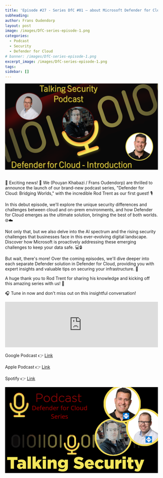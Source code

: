 ```yaml
---
title: 'Episode #27 - Series DfC #01 – about Microsoft Defender for Cloud - Introduction'
subheading: 
author: Frans Oudendorp
layout: post
image: /images/DfC-series-episode-1.png
categories:
  - Podcast
  - Security
  - Defender for Cloud
# banner: /images/DfC-series-episode-1.png
excerpt_image: /images/DfC-series-episode-1.png
tags: 
sidebar: []
---
```



<div>
  <img width="600" src="/images/DfC-series-episode-1.png" >
</div> <br>

🚀 Exciting news! 🚀 We (Pouyan Khabazi / Frans Oudendorp) are thrilled to announce the launch of our brand-new podcast series, "Defender for Cloud: Bridging Worlds," with the incredible Rod Trent as our first guest! 🎙️
 
In this debut episode, we'll explore the unique security differences and challenges between cloud and on-prem environments, and how Defender for Cloud emerges as the ultimate solution, bringing the best of both worlds. 🌐☁️
 
Not only that, but we also delve into the AI spectrum and the rising security challenges that businesses face in this ever-evolving digital landscape. Discover how Microsoft is proactively addressing these emerging challenges to keep your data safe. 💻🔒
 
But wait, there's more! Over the coming episodes, we'll dive deeper into each separate Defender solution in Defender for Cloud, providing you with expert insights and valuable tips on securing your infrastructure. 🔎
 
A huge thank you to Rod Trent for sharing his knowledge and kicking off this amazing series with us! 🙌
 
🎧 Tune in now and don't miss out on this insightful conversation!


<iframe src="https://player.rss.com/talking-security/913717?theme=dark" style="width: 100%" title="Talking Security - for news about items related to Microsoft Security" frameborder="0" allow="accelerometer; autoplay; clipboard-write; encrypted-media; gyroscope; picture-in-picture" allowfullscreen><a href="https://rss.com/podcasts/talking-security/913717/">Episode #27 - DfC series #01 - Introduction to Defender for Cloud</a></iframe>
<br>


Google Podcast 👉 [Link](https://podcasts.google.com/feed/aHR0cHM6Ly9tZWRpYS5yc3MuY29tL3RhbGtpbmctc2VjdXJpdHkvZmVlZC54bWw/episode/Mjk0ZmUwZTgtODYzOS00ZmQ0LTgwZTMtODM1YmNiNjg2Yjg0?sa=X&ved=0CAUQkfYCahcKEwi41p7By7j-AhUAAAAAHQAAAAAQAQ)

Apple Podcast 👉 [Link](https://podcasts.apple.com/us/podcast/27-dfc-series-introduction-to-defender-for-cloud/id1653147812?i=1000609884338)

Spotify 👉 [Link](https://open.spotify.com/episode/4THRkBMVdeQYGjI94TJuqN?si=542ea7dda7c344ae)

<div>
  <img width="600" src="/images/TalkingSecurity-Frans-and-Pouyan-vs-Rod-Trent.png" >
</div> <br>